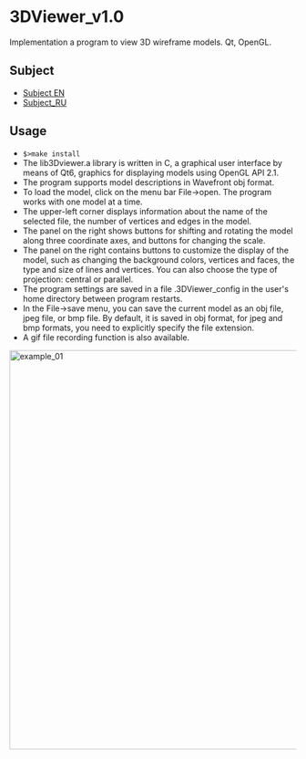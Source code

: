 # 3DViewer_v1.0

Implementation a program to view 3D wireframe models. Qt, OpenGL.

## Subject

- [Subject EN](.misc/docs/subject_en.md)
- [Subject_RU](.misc/docs/subject_ru.md)

## Usage

- `$>make install`
- The lib3Dviewer.a library is written in C, a graphical user interface by means of Qt6, graphics for displaying models using OpenGL API 2.1.
- The program supports model descriptions in Wavefront obj format.
- To load the model, click on the menu bar File->open. The program works with one model at a time.
- The upper-left corner displays information about the name of the selected file, the number of vertices and edges in the model.
- The panel on the right shows buttons for shifting and rotating the model along three coordinate axes, and buttons for changing the scale.
- The panel on the right contains buttons to customize the display of the model, such as changing the background colors, vertices and faces, the type and size of lines and vertices. You can also choose the type of projection: central or parallel.
- The program settings are saved in a file .3DViewer_config in the user's home directory between program restarts.
- In the File->save menu, you can save the current model as an obj file, jpeg file, or bmp file. By default, it is saved in obj format, for jpeg and bmp formats, you need to explicitly specify the file extension.
- A gif file recording function is also available.

<img src="./misc/images/examole_01.png" alt="example_01" width="700"/>

